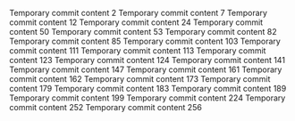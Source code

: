 Temporary commit content 2
Temporary commit content 7
Temporary commit content 12
Temporary commit content 24
Temporary commit content 50
Temporary commit content 53
Temporary commit content 82
Temporary commit content 85
Temporary commit content 103
Temporary commit content 111
Temporary commit content 113
Temporary commit content 123
Temporary commit content 124
Temporary commit content 141
Temporary commit content 147
Temporary commit content 161
Temporary commit content 162
Temporary commit content 173
Temporary commit content 179
Temporary commit content 183
Temporary commit content 189
Temporary commit content 199
Temporary commit content 224
Temporary commit content 252
Temporary commit content 256
